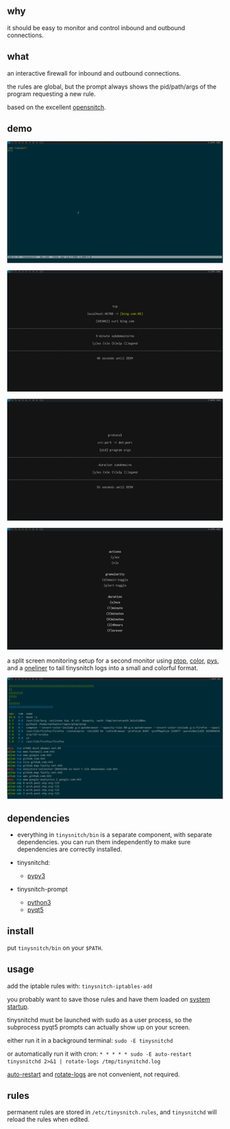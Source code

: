 ## why

it should be easy to monitor and control inbound and outbound connections.

## what

an interactive firewall for inbound and outbound connections.

the rules are global, but the prompt always shows the pid/path/args of the program requesting a new rule.

based on the excellent [opensnitch](https://github.com/evilsocket/opensnitch).

## demo

![](demo.gif)

![](prompt.png)

![](prompt_legend.png)

![](prompt_help.png)

a split screen monitoring setup for a second monitor using [ptop](https://github.com/nathants/ptop), [color](https://gist.github.com/nathants/336bc5e501ad174aeeb7986f2b0633e4), [pys](https://gist.github.com/nathants/741b066af9faa15f3ed50ed6cf677d67), and a [oneliner](https://gist.github.com/nathants/daa1aa0dee88bc6dc8710c82965b4704) to tail tinysnitch logs into a small and colorful format.

![](demo.png)

## dependencies

 - everything in `tinysnitch/bin` is a separate component, with separate dependencies. you can run them independently to make sure dependencies are correctly installed.

 - tinysnitchd:
   - [pypy3](https://pypy.org/)

 - tinysnitch-prompt
   - [python3](https://www.python.org/)
   - [pyqt5](https://pypi.org/project/PyQt5/)

## install

put `tinysnitch/bin` on your `$PATH`.

## usage

add the iptable rules with: `tinysnitch-iptables-add`

you probably want to save those rules and have them loaded on [system startup](https://wiki.archlinux.org/index.php/iptables#Configuration_and_usage).

tinysnitchd must be launched with sudo as a user process, so the subprocess pyqt5 prompts can actually show up on your screen.

either run it in a background terminal: `sudo -E tinysnitchd`

or automatically run it with cron: `* * * * * sudo -E auto-restart tinysnitchd 2>&1 | rotate-logs /tmp/tinynitchd.log`

[auto-restart](https://gist.github.com/nathants/dc5d43c1e57b9bbb3a654491df93e4d6) and [rotate-logs](https://gist.github.com/nathants/72968aaa7d9ab7c008fe32e399426d2c) are not convenient, not required.

## rules

permanent rules are stored in `/etc/tinysnitch.rules`, and `tinysnitchd` will reload the rules when edited.

